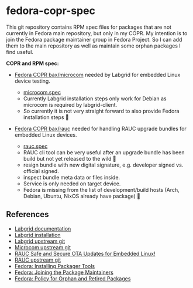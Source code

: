 # fedora-copr-spec

This git repository contains RPM spec files for packages that are not currently in Fedora main repository, but only in my COPR.
My intention is to join the Fedora package maintainer group in Fedora Project.
So I can add them to the main repository as well as maintain some orphan packages I find useful.

**COPR and RPM spec:**

- [Fedora COPR bax/microcom](https://copr.fedorainfracloud.org/coprs/bax/microcom/) needed by Labgrid for embedded Linux device testing.
  - [microcom.spec](microcom.spec)
  - Currently Labgrid installation steps only work for Debian as microcom is required by labgrid-client.
  - So currently it is not very straight forward to also provide Fedora installation steps 🙁

- [Fedora COPR bax/rauc](https://copr.fedorainfracloud.org/coprs/bax/rauc/) needed for handling RAUC upgrade bundles for embedded Linux devices.
  - [rauc.spec](rauc.spec)
  - RAUC cli tool can be very useful after an upgrade bundle has been build but not yet released to the wild 🐧
  - resign bundle with new digital signature, e.g. developer signed vs. official signed.
  - inspect bundle meta data or files inside.
  - Service is only needed on target device.
  - Fedora is missing from the list of development/build hosts (Arch, Debian, Ubuntu, NixOS already have package) 🙁

## References

- [Labgrid documentation](https://labgrid.readthedocs.io/en/latest/index.html)
- [Labgrid installation](https://labgrid.readthedocs.io/en/latest/getting_started.html#installation)
- [Labgrid upstream git](https://github.com/labgrid-project/labgrid)
- [Microcom upstream git](https://github.com/pengutronix/microcom)
- [RAUC Safe and Secure OTA Updates for Embedded Linux!](https://rauc.io/)
- [RAUC upstream git](https://github.com/rauc/rauc)
- [Fedora: Installing Packager Tools](https://docs.fedoraproject.org/en-US/package-maintainers/Installing_Packager_Tools/)
- [Fedora: Joining the Package Maintainers](https://docs.fedoraproject.org/en-US/package-maintainers/Joining_the_Package_Maintainers/)
- [Fedora: Policy for Orphan and Retired Packages](https://docs.fedoraproject.org/en-US/fesco/Policy_for_orphan_and_retired_packages/)
